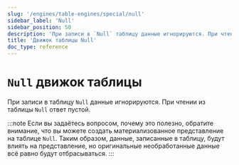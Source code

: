 ```yaml
---
slug: '/engines/table-engines/special/null'
sidebar_label: 'Null'
sidebar_position: 50
description: 'При записи в `Null` таблицу данные игнорируются. При чтении из `Null`'
title: 'Движок таблицы Null'
doc_type: reference
---
```

# `Null` движок таблицы

При записи в таблицу `Null` данные игнорируются. При чтении из таблицы `Null` ответ пустой.

:::note
Если вы задаётесь вопросом, почему это полезно, обратите внимание, что вы можете создать материализованное представление на таблице `Null`. Таким образом, данные, записанные в таблицу, будут влиять на представление, но оригинальные необработанные данные всё равно будут отбрасываться.
:::